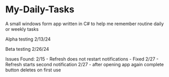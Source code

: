 # My-Daily-Tasks

A small windows form app written in C# to help me remember routine daily or weekly tasks

Alpha testing 2/13/24

Beta testing 2/26/24

Issues Found:
2/15 - Refresh does not restart notifications - Fixed
2/27 - Refresh starts second notification
2/27 - after opening app again complete button deletes on first use
